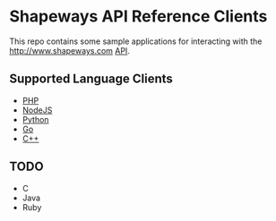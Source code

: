 Shapeways API Reference Clients
===============================

This repo contains some sample applications for interacting with
the http://www.shapeways.com [API](http://developers.shapeways.com).

## Supported Language Clients

- [PHP](http://github.com/Shapeways/php-shapeways)
- [NodeJS](http://github.com/Shapeways/node-shapeways)
- [Python](http://github.com/Shapeways/python-shapeways)
- [Go](http://github.com/Shapeways/go-shapeways)
- [C++](https://github.com/Shapeways/cpp-shapeways)

## TODO
- C
- Java
- Ruby
 

